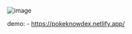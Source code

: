 ![image](https://github.com/ShivamKaushik316/PokeDex/assets/105926192/60e96a42-96ef-4fd4-adb2-57e32656a903)

demo: - 
https://pokeknowdex.netlify.app/
